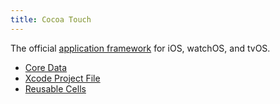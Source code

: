 ```yaml
---
title: Cocoa Touch
---
```

The official [application framework](Application-Frameworks) for iOS, watchOS, and tvOS.

* [Core Data](Core-Data)
* [Xcode Project File](Xcode-Project-File)
* [Reusable Cells](Reusable-Cells)
